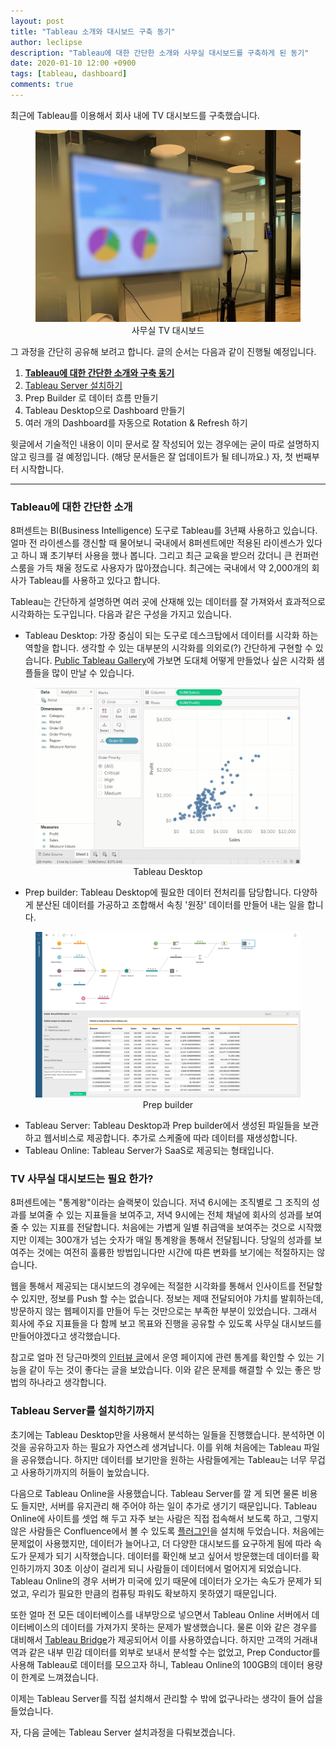 ```yaml
---
layout: post
title: "Tableau 소개와 대시보드 구축 동기"
author: leclipse
description: "Tableau에 대한 간단한 소개와 사무실 대시보드를 구축하게 된 동기"
date: 2020-01-10 12:00 +0900
tags: [tableau, dashboard]
comments: true
---
```


최근에 Tableau를 이용해서 회사 내에 TV 대시보드를 구축했습니다.

<center>
<figure>
<img src="/images/tableau-dashboard-1.jpg" alt="views">
<figcaption>사무실 TV 대시보드</figcaption>
</figure>
</center>

그 과정을 간단히 공유해 보려고 합니다. 글의 순서는 다음과 같이 진행될 예정입니다.

1. **<u>Tableau에 대한 간단한 소개와 구축 동기</u>**
2. [Tableau Server 설치하기](https://8percent.github.io/2020-01-11/tableau-dashboard2/)
3. Prep Builder 로 데이터 흐름 만들기
4. Tableau Desktop으로 Dashboard 만들기
5. 여러 개의 Dashboard를 자동으로 Rotation & Refresh 하기

윗글에서 기술적인 내용이 이미 문서로 잘 작성되어 있는 경우에는 굳이 따로 설명하지 않고 링크를 걸 예정입니다. (해당 문서들은 잘 업데이트가 될 테니까요.) 자, 첫 번째부터 시작합니다.

----

### Tableau에 대한 간단한 소개

8퍼센트는 BI(Business Intelligence) 도구로 Tableau를 3년째 사용하고 있습니다. 얼마 전 라이센스를 갱신할 때 물어보니 국내에서 8퍼센트에만 적용된 라이센스가 있다고 하니 꽤 초기부터 사용을 했나 봅니다. 그리고 최근 교육을 받으러 갔더니 큰 컨퍼런스룸을 가득 채울 정도로 사용자가 많아졌습니다. 최근에는 국내에서 약 2,000개의 회사가 Tableau를 사용하고 있다고 합니다.

Tableau는 간단하게 설명하면 여러 곳에 산재해 있는 데이터를 잘 가져와서 효과적으로 시각화하는 도구입니다. 다음과 같은 구성을 가지고 있습니다.

- Tableau Desktop: 가장 중심이 되는 도구로 데스크탑에서 데이터를 시각화 하는 역할을 합니다. 생각할 수 있는 대부분의 시각화를 의외로(?) 간단하게 구현할 수 있습니다. [Public Tableau Gallery](https://public.tableau.com/ko-kr/gallery/?tab=viz-of-the-day&type=viz-of-the-day)에 가보면 도대체 어떻게 만들었나 싶은 시각화 샘플들을 많이 만날 수 있습니다.

<center>
<figure>
<img src="/images/tableau-dashboard-2.png" alt="views">
<figcaption>Tableau Desktop</figcaption>
</figure>
</center>

- Prep builder: Tableau Desktop에 필요한 데이터 전처리를 담당합니다. 다양하게 분산된 데이터를 가공하고 조합해서 속칭 '원장' 데이터를 만들어 내는 일을 합니다.

<center>
<figure>
<img src="/images/tableau-dashboard-3.png" alt="views">
<figcaption>Prep builder</figcaption>
</figure>
</center>

- Tableau Server: Tableau Desktop과 Prep builder에서 생성된 파일들을 보관하고 웹서비스로 제공합니다. 추가로 스케줄에 따라 데이터를 재생성합니다.
- Tableau Online: Tableau Server가 SaaS로 제공되는 형태입니다.



### TV 사무실 대시보드는 필요 한가?

8퍼센트에는 "통계왕"이라는 슬랙봇이 있습니다.  저녁 6시에는 조직별로 그 조직의 성과를 보여줄 수 있는 지표들을 보여주고, 저녁 9시에는 전체 채널에 회사의 성과를 보여줄 수 있는 지표를 전달합니다. 처음에는 가볍게 일별 취급액을 보여주는 것으로 시작했지만 이제는 300개가 넘는 숫자가 매일 통계왕을 통해서 전달됩니다. 당일의 성과를 보여주는 것에는 여전히 훌륭한 방법입니다만 시간에 따른 변화를 보기에는 적절하지는 않습니다.

웹을 통해서 제공되는 대시보드의 경우에는 적절한 시각화를 통해서 인사이트를 전달할 수 있지만, 정보를 Push 할 수는 없습니다. 정보는 제때 전달되어야 가치를 발휘하는데, 방문하지 않는 웹페이지를 만들어 두는 것만으로는 부족한 부분이 있었습니다. 그래서 회사에 주요 지표들을 다 함께 보고 목표와 진행을 공유할 수 있도록 사무실 대시보드를 만들어야겠다고 생각했습니다.

참고로 얼마 전 당근마켓의 [인터뷰 글](http://www.ingray.net/2019/12/17/a-billion-dollar-advice-to-speed-up-your-team/)에서 운영 페이지에 관련 통계를 확인할 수 있는 기능을 같이 두는 것이 좋다는 글을 보았습니다.  이와 같은 문제를 해결할 수 있는 좋은 방법의 하나라고 생각합니다.



### Tableau Server를 설치하기까지

초기에는 Tableau Desktop만을 사용해서 분석하는 일들을 진행했습니다. 분석하면 이것을 공유하고자 하는 필요가 자연스레 생겨납니다. 이를 위해 처음에는 Tableau 파일을 공유했습니다. 하지만 데이터를 보기만을 원하는 사람들에게는 Tableau는 너무 무겁고 사용하기까지의 허들이 높았습니다.

다음으로 Tableau Online을 사용했습니다. Tableau Server를 깔 게 되면 물론 비용도 들지만, 서버를 유지관리 해 주어야 하는 일이 추가로 생기기 때문입니다. Tableau Online에 사이트를 셋업 해 두고 자주 보는 사람은 직접 접속해서 보도록 하고, 그렇지 않은 사람들은 Confluence에서 볼 수 있도록 [플러그인](https://marketplace.atlassian.com/apps/350103/tableau-for-confluence-pro?hosting=server&tab=overview](https://marketplace.atlassian.com/apps/350103/tableau-for-confluence-pro?hosting=server&tab=overview))을 설치해 두었습니다.  처음에는 문제없이 사용했지만, 데이터가 늘어나고, 더 다양한 대시보드를 요구하게 됨에 따라 속도가 문제가 되기 시작했습니다. 데이터를 확인해 보고 싶어서 방문했는데 데이터를 확인하기까지 30초 이상이 걸리게 되니 사람들이 데이터에서 멀어지게 되었습니다. Tableau Online의 경우 서버가 미국에 있기 때문에 데이터가 오가는 속도가 문제가 되었고, 우리가 필요한 만큼의 컴퓨팅 파워도 확보하지 못하였기 때문입니다.

또한 얼마 전 모든 데이터베이스를 내부망으로 넣으면서 Tableau Online 서버에서 데이터베이스의 데이터를 가져가지 못하는 문제가 발생했습니다. 물론 이와 같은 경우를 대비해서 [Tableau Bridge](https://www.tableau.com/en-gb/products/tableau-bridge)가 제공되어서 이를 사용하였습니다. 하지만 고객의 거래내역과 같은 내부 민감 데이터를 외부로 보내서 분석할 수는 없었고, Prep Conductor를 사용해 Tableau로 데이터를 모으고자 하니, Tableau Online의 100GB의 데이터 용량이 한계로 느껴졌습니다.

이제는 Tableau Server를 직접 설치해서 관리할 수 밖에 없구나라는 생각이 들어 삽을 들었습니다.

자, 다음 글에는 Tableau Server 설치과정을 다뤄보겠습니다. 


